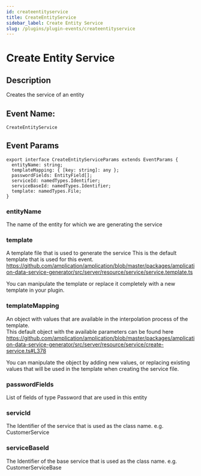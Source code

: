 ```yaml
---
id: createentityservice
title: CreateEntityService
sidebar_label: Create Entity Service
slug: /plugins/plugin-events/createentityservice
---
```


# Create Entity Service

## Description

Creates the service of an entity

## Event Name:
`CreateEntityService`

## Event Params

```tsx
export interface CreateEntityServiceParams extends EventParams {
  entityName: string;
  templateMapping: { [key: string]: any };
  passwordFields: EntityField[];
  serviceId: namedTypes.Identifier;
  serviceBaseId: namedTypes.Identifier;
  template: namedTypes.File;
}
```

### entityName
The name of the entity for which we are generating the service 

### template
A template file that is used to generate the service
This is the default template that is used for this event.
https://github.com/amplication/amplication/blob/master/packages/amplication-data-service-generator/src/server/resource/service/service.template.ts

You can manipulate the template or replace it completely with a new template in your plugin. 


### templateMapping
An object with values that are available in the interpolation process of the template.  
This default object with the available parameters can be found here 
https://github.com/amplication/amplication/blob/master/packages/amplication-data-service-generator/src/server/resource/service/create-service.ts#L378

You can manipulate the object by adding new values, or replacing existing values that will be used in the template when creating the service file. 


### passwordFields
List of fields of type Password that are used in this entity

### servicId
The Identifier of the service that is used as the class name. e.g. CustomerService

### serviceBaseId
The Identifier of the base service that is used as the class name. e.g. CustomerServiceBase







